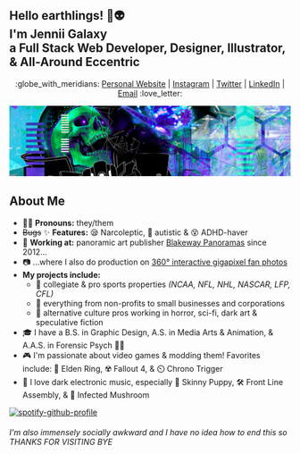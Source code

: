 <h2>Hello earthlings! 👋👽 <br>I'm Jennii Galaxy<br>a Full Stack Web Developer, Designer, Illustrator, & All-Around Eccentric</h2>
<p align="center">:globe_with_meridians: <a href="https://jennii.digital" target="_blank" title="Jennii.Digital">Personal Website</a> | <a href="https://www.instagram.com/jenniigalaxy/" target="_blank">Instagram</a> | <a href="https://twitter.com/jenniigalaxy" target="_blank">Twitter</a> | <a href="https://www.linkedin.com/in/jennii/" target="_blank">LinkedIn</a> | <a href="mailto:jenniidigital@gmail.com">Email</a> :love_letter:</p>

<img src="https://github.com/jenniigalaxy/jenniigalaxy/blob/main/images/1533073484727.jpg">

## About Me

- 👨‍🦲 **Pronouns:** they/them
- ~~Bugs~~ ✨ **Features:** 😪 Narcoleptic, 🌠 autistic & 😵 ADHD-haver
- 💼 **Working at:** panoramic art publisher <a href="https://panoramas.com" target="_blank">Blakeway Panoramas</a> since 2012...
- 📷 ...where I also do production on <a href="http://blakewaygigapixel.com" target="_blank">360&deg; interactive gigapixel fan photos</a>
- **My projects include:**
  - 🏈 collegiate & pro sports properties *(NCAA, NFL, NHL, NASCAR, LFP, CFL)*
  - 🏢 everything from non-profits to small businesses and corporations
  - 🎃 alternative culture pros working in horror, sci-fi, dark art & speculative fiction
- 🎓 I have a B.S. in Graphic Design, A.S. in Media Arts & Animation, & A.A.S. in Forensic Psych 🔪👀
- 🎮 I'm passionate about video games & modding them! Favorites include: :dragon: Elden Ring, ☢️ Fallout 4, & ⏲️ Chrono Trigger
- 🎵 I love dark electronic music, especially 🐶 Skinny Puppy, 🛠️ Front Line Assembly, & 🍄 Infected Mushroom

[![spotify-github-profile](https://spotify-github-profile.vercel.app/api/view?uid=scifiguru&cover_image=true&theme=default&bar_color=53b14f&bar_color_cover=false)](https://spotify-github-profile.vercel.app/api/view?uid=scifiguru&redirect=true)

<h6>I'm also immensely socially awkward and I have no idea how to end this so THANKS FOR VISITING BYE</h6>
